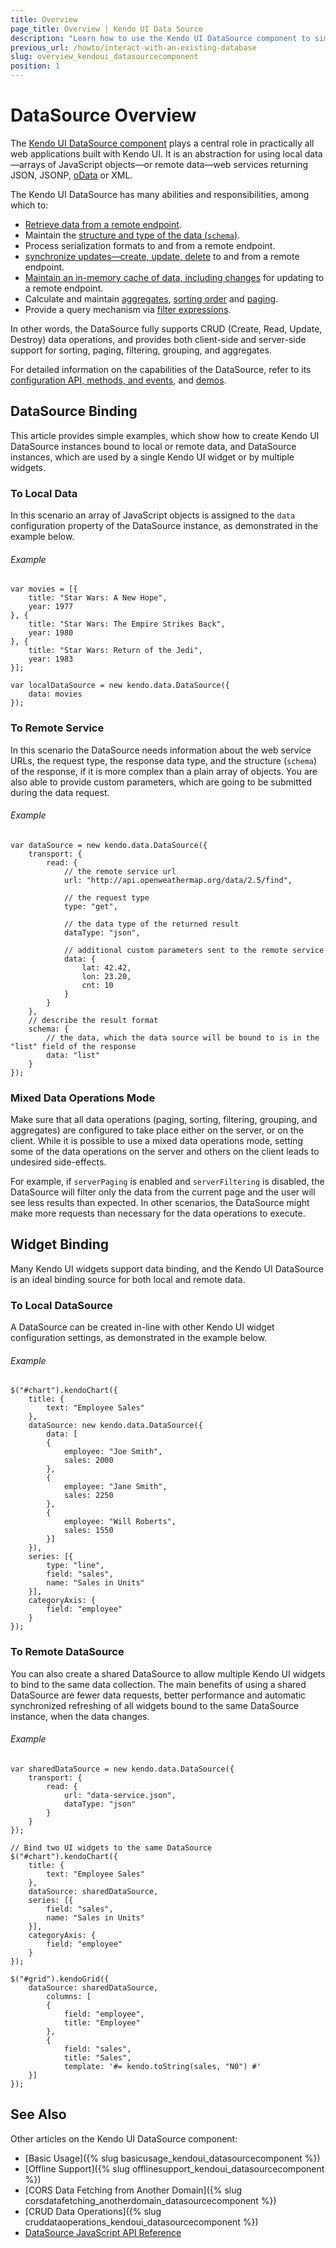 ```yaml
---
title: Overview
page_title: Overview | Kendo UI Data Source
description: "Learn how to use the Kendo UI DataSource component to simplify data binding and operations."
previous_url: /howto/interact-with-an-existing-database
slug: overview_kendoui_datasourcecomponent
position: 1
---
```


# DataSource Overview

The [Kendo UI DataSource component](http://demos.telerik.com/kendo-ui/datasource/index) plays a central role in practically all web applications built with Kendo UI. It is an abstraction for using local data&mdash;arrays of JavaScript objects&mdash;or remote data&mdash;web services returning JSON, JSONP, [oData](http://www.odata.org/) or XML.

The Kendo UI DataSource has many abilities and responsibilities, among which to:

* [Retrieve data from a remote endpoint](/framework/datasource/cors).
* Maintain the [structure and type of the data (`schema`)](/framework/datasource/crud#schema).
* Process serialization formats to and from a remote endpoint.
* [synchronize updates&mdash;create, update, delete](/framework/datasource/crud) to and from a remote endpoint.
* [Maintain an in-memory cache of data, including changes](/framework/datasource/offline) for updating to a remote endpoint.
* Calculate and maintain [aggregates](/api/javascript/data/datasource/methods/aggregate), [sorting order](/api/javascript/data/datasource/methods/sort) and [paging](/api/javascript/data/datasource/methods/page).
* Provide a query mechanism via [filter expressions](/api/javascript/data/datasource/methods/filter).

In other words, the DataSource fully supports CRUD  (Create, Read, Update, Destroy) data operations, and provides both client-side and server-side support for sorting, paging, filtering, grouping, and aggregates.

For detailed information on the capabilities of the DataSource, refer to its [configuration API, methods, and events](/api/javascript/data/datasource), and [demos](http://demos.telerik.com/kendo-ui/datasource/index).

## DataSource Binding

This article provides simple examples, which show how to create Kendo UI DataSource instances bound to local or remote data, and DataSource instances, which are used by a single Kendo UI widget or by multiple widgets.

### To Local Data

In this scenario an array of JavaScript objects is assigned to the `data` configuration property of the DataSource instance, as demonstrated in the example below.

###### Example

    var movies = [{
        title: "Star Wars: A New Hope",
        year: 1977
    }, {
        title: "Star Wars: The Empire Strikes Back",
        year: 1980
    }, {
        title: "Star Wars: Return of the Jedi",
        year: 1983
    }];

    var localDataSource = new kendo.data.DataSource({
        data: movies
    });

### To Remote Service

In this scenario the DataSource needs information about the web service URLs, the request type, the response data type, and the structure (`schema`) of the response, if it is more complex than a plain array of objects. You are also able to provide custom parameters, which are going to be submitted during the data request.

###### Example

    var dataSource = new kendo.data.DataSource({
        transport: {
            read: {
                // the remote service url
                url: "http://api.openweathermap.org/data/2.5/find",

                // the request type
                type: "get",

                // the data type of the returned result
                dataType: "json",

                // additional custom parameters sent to the remote service
                data: {
                    lat: 42.42,
                    lon: 23.20,
                    cnt: 10
                }
            }
        },
        // describe the result format
        schema: {
            // the data, which the data source will be bound to is in the "list" field of the response
            data: "list"
        }
    });

### Mixed Data Operations Mode

Make sure that all data operations (paging, sorting, filtering, grouping, and aggregates) are configured to take place either on the server, or on the client. While it is possible to use a mixed data operations mode, setting some of the data operations on the server and others on the client leads to undesired side-effects.

For example, if `serverPaging` is enabled and `serverFiltering` is disabled, the DataSource will filter only the data from the current page and the user will see less results than expected. In other scenarios, the DataSource might make more requests than necessary for the data operations to execute.

## Widget Binding

Many Kendo UI widgets support data binding, and the Kendo UI DataSource is an ideal binding source for both local and remote data.

### To Local DataSource

A DataSource can be created in-line with other Kendo UI widget configuration settings, as demonstrated in the example below.

###### Example

    $("#chart").kendoChart({
        title: {
            text: "Employee Sales"
        },
        dataSource: new kendo.data.DataSource({
            data: [
            {
                employee: "Joe Smith",
                sales: 2000
            },
            {
                employee: "Jane Smith",
                sales: 2250
            },
            {
                employee: "Will Roberts",
                sales: 1550
            }]
        }),
        series: [{
            type: "line",
            field: "sales",
            name: "Sales in Units"
        }],
        categoryAxis: {
            field: "employee"
        }
    });

### To Remote DataSource

You can also create a shared DataSource to allow multiple Kendo UI widgets to bind to the same data collection. The main benefits of using a shared DataSource are fewer data requests, better performance and automatic synchronized refreshing of all widgets bound to the same DataSource instance, when the data changes.

###### Example

    var sharedDataSource = new kendo.data.DataSource({
        transport: {
            read: {
                url: "data-service.json",
                dataType: "json"
            }
        }
    });

    // Bind two UI widgets to the same DataSource
    $("#chart").kendoChart({
        title: {
            text: "Employee Sales"
        },
        dataSource: sharedDataSource,
        series: [{
            field: "sales",
            name: "Sales in Units"
        }],
        categoryAxis: {
            field: "employee"
        }
    });

    $("#grid").kendoGrid({
        dataSource: sharedDataSource,
            columns: [
            {
                field: "employee",
                title: "Employee"
            },
            {
                field: "sales",
                title: "Sales",
                template: '#= kendo.toString(sales, "N0") #'
        }]
    });

## See Also

Other articles on the Kendo UI DataSource component:

* [Basic Usage]({% slug basicusage_kendoui_datasourcecomponent %})
* [Offline Support]({% slug offlinesupport_kendoui_datasourcecomponent %})
* [CORS Data Fetching from Another Domain]({% slug corsdatafetching_anotherdomain_datasourcecomponent %})
* [CRUD Data Operations]({% slug cruddataoperations_kendoui_datasourcecomponent %})
* [DataSource JavaScript API Reference](/api/javascript/data/datasource)
